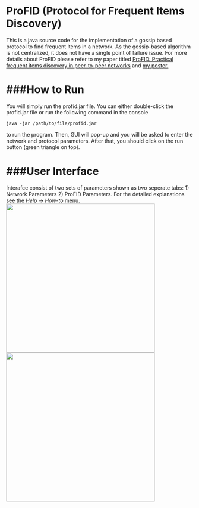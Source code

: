 ProFID (Protocol for Frequent Items Discovery)
======
This is a java source code for the implementation of a gossip based protocol to find frequent items in a network. As the gossip-based algorithm is not centralized, it does not have a single point of failure issue. For more details about ProFID please refer to my paper titled [ProFID: Practical frequent items discovery in peer-to-peer networks](http://dl.acm.org/citation.cfm?id=2480149) and [my poster.](http://www.utdallas.edu/~emrah.cem/papers/ACM32012.pptx)

###How to Run
==============
You will simply run the profid.jar file. You can either double-click the profid.jar file or run the following command in the console

``java -jar /path/to/file/profid.jar``

to run the program. Then, GUI will pop-up and you will be asked to enter the network and protocol parameters. After that, you should click on the run button (green triangle on top).

###User Interface
=================
Interafce consist of two sets of parameters shown as two seperate tabs: 1) Network Parameters 2) ProFID Parameters. For the detailed explanations see the *Help -> How-to* menu.
[<img src="https://utdallas.edu/~emrah.cem/img/profid/profid_snapshot1.png" width="400">](https://utdallas.edu/~emrah.cem) [<img src="https://utdallas.edu/~emrah.cem/img/profid/profid_snapshot2.png" width="400">](https://utdallas.edu/~emrah.cem)

